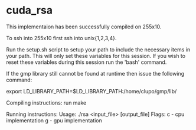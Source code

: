 cuda_rsa
========

This implementaion has been successfully compiled on 255x10.

To ssh into 255x10 first ssh into unix{1,2,3,4}.

Run the setup.sh script to setup your path to include the necessary items in your path. This will only set these variables for this session.  If you wish to reset these variables during this session run the 'bash' command.

If the gmp library still cannot be found at runtime then issue the following command:

export LD_LIBRARY_PATH=$LD_LIBRARY_PATH:/home/clupo/gmp/lib/

Compiling instructions:
run make

Running instructions:
Usage: ./rsa <flag> <input_file> [output_file]
Flags:
   c - cpu implementation
   g - gpu implementation
